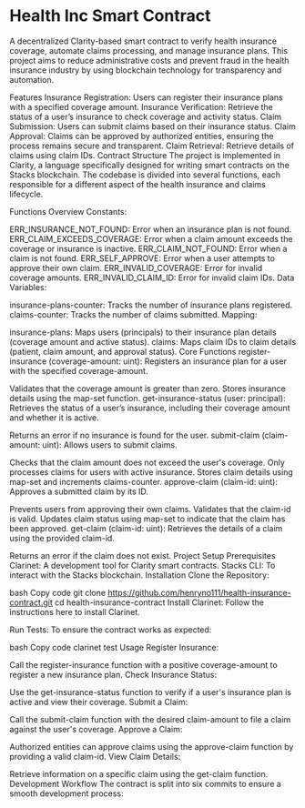 # Health Inc Smart Contract
A decentralized Clarity-based smart contract to verify health insurance coverage, automate claims processing, and manage insurance plans. This project aims to reduce administrative costs and prevent fraud in the health insurance industry by using blockchain technology for transparency and automation.

Features
Insurance Registration: Users can register their insurance plans with a specified coverage amount.
Insurance Verification: Retrieve the status of a user’s insurance to check coverage and activity status.
Claim Submission: Users can submit claims based on their insurance status.
Claim Approval: Claims can be approved by authorized entities, ensuring the process remains secure and transparent.
Claim Retrieval: Retrieve details of claims using claim IDs.
Contract Structure
The project is implemented in Clarity, a language specifically designed for writing smart contracts on the Stacks blockchain. The codebase is divided into several functions, each responsible for a different aspect of the health insurance and claims lifecycle.

Functions Overview
Constants:

ERR_INSURANCE_NOT_FOUND: Error when an insurance plan is not found.
ERR_CLAIM_EXCEEDS_COVERAGE: Error when a claim amount exceeds the coverage or insurance is inactive.
ERR_CLAIM_NOT_FOUND: Error when a claim is not found.
ERR_SELF_APPROVE: Error when a user attempts to approve their own claim.
ERR_INVALID_COVERAGE: Error for invalid coverage amounts.
ERR_INVALID_CLAIM_ID: Error for invalid claim IDs.
Data Variables:

insurance-plans-counter: Tracks the number of insurance plans registered.
claims-counter: Tracks the number of claims submitted.
Mapping:

insurance-plans: Maps users (principals) to their insurance plan details (coverage amount and active status).
claims: Maps claim IDs to claim details (patient, claim amount, and approval status).
Core Functions
register-insurance (coverage-amount: uint): Registers an insurance plan for a user with the specified coverage-amount.

Validates that the coverage amount is greater than zero.
Stores insurance details using the map-set function.
get-insurance-status (user: principal): Retrieves the status of a user’s insurance, including their coverage amount and whether it is active.

Returns an error if no insurance is found for the user.
submit-claim (claim-amount: uint): Allows users to submit claims.

Checks that the claim amount does not exceed the user's coverage.
Only processes claims for users with active insurance.
Stores claim details using map-set and increments claims-counter.
approve-claim (claim-id: uint): Approves a submitted claim by its ID.

Prevents users from approving their own claims.
Validates that the claim-id is valid.
Updates claim status using map-set to indicate that the claim has been approved.
get-claim (claim-id: uint): Retrieves the details of a claim using the provided claim-id.

Returns an error if the claim does not exist.
Project Setup
Prerequisites
Clarinet: A development tool for Clarity smart contracts.
Stacks CLI: To interact with the Stacks blockchain.
Installation
Clone the Repository:

bash
Copy code
git clone https://github.com/henryno111/health-insurance-contract.git
cd health-insurance-contract
Install Clarinet: Follow the instructions here to install Clarinet.

Run Tests: To ensure the contract works as expected:

bash
Copy code
clarinet test
Usage
Register Insurance:

Call the register-insurance function with a positive coverage-amount to register a new insurance plan.
Check Insurance Status:

Use the get-insurance-status function to verify if a user's insurance plan is active and view their coverage.
Submit a Claim:

Call the submit-claim function with the desired claim-amount to file a claim against the user's coverage.
Approve a Claim:

Authorized entities can approve claims using the approve-claim function by providing a valid claim-id.
View Claim Details:

Retrieve information on a specific claim using the get-claim function.
Development Workflow
The contract is split into six commits to ensure a smooth development process:
